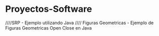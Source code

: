 ﻿# Proyectos-Software
////SRP - Ejemplo utilizando Java ////
Figuras Geometricas - Ejemplo de Figuras Geometricas Open Close en Java
